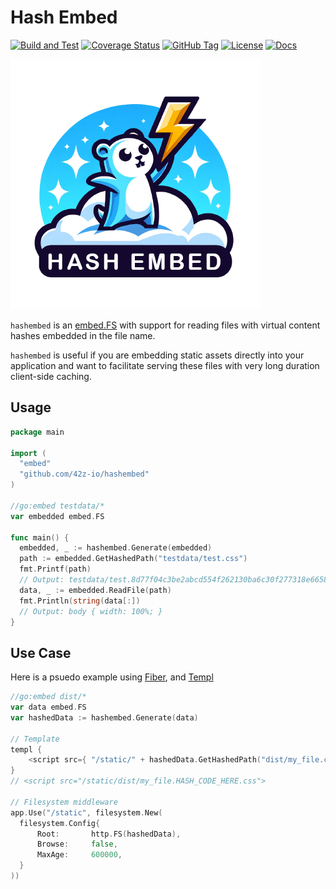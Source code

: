 # Hash Embed

[![Build and Test](https://github.com/42z-io/hashembed/actions/workflows/build_test.yml/badge.svg)](https://github.com/42z-io/hashembed/actions/workflows/build_test.yml) [![Coverage Status](https://coveralls.io/repos/github/42z-io/hashembed/badge.svg?branch=main)](https://coveralls.io/github/42z-io/hashembed?branch=main) [![GitHub Tag](https://img.shields.io/github/tag/42z-io/hashembed?include_prereleases=&sort=semver&color=blue)](https://github.com/42z-io/hashembed/releases/)
[![License](https://img.shields.io/badge/License-MIT-blue)](https://github.com/42z-io/hashembed/blob/main/LICENSE.md) [![Docs](https://img.shields.io/badge/API-docs?label=docs&color=blue&link=https%3A%2F%2Fpkg.go.dev%2Fgithub.com%2F42z-io%2Fhashembed)](https://pkg.go.dev/github.com/42z-io/hashembed)

![Logo](logo.png)


`hashembed` is an [embed.FS](https://pkg.go.dev/embed) with support for reading files with virtual content hashes embedded in the file name.

`hashembed` is useful if you are embedding static assets directly into your application and want to
facilitate serving these files with very long duration client-side caching.

## Usage

```go
package main

import (
  "embed"
  "github.com/42z-io/hashembed"
)

//go:embed testdata/*
var embedded embed.FS

func main() {
  embedded, _ := hashembed.Generate(embedded)
  path := embedded.GetHashedPath("testdata/test.css")
  fmt.Printf(path)
  // Output: testdata/test.8d77f04c3be2abcd554f262130ba6c30f277318e66588b6a0d95f476c4ae7c48.css
  data, _ := embedded.ReadFile(path)
  fmt.Println(string(data[:])
  // Output: body { width: 100%; }
}
```

## Use Case

Here is a psuedo example using [Fiber](https://gofiber.io/), and [Templ](https://templ.guide/)

```go
//go:embed dist/*
var data embed.FS
var hashedData := hashembed.Generate(data)

// Template
templ {
    <script src={ "/static/" + hashedData.GetHashedPath("dist/my_file.css") }>
}
// <script src="/static/dist/my_file.HASH_CODE_HERE.css">

// Filesystem middleware
app.Use("/static", filesystem.New(
  filesystem.Config{
      Root:       http.FS(hashedData),
      Browse:     false,
      MaxAge:     600000,
  }
))
```
